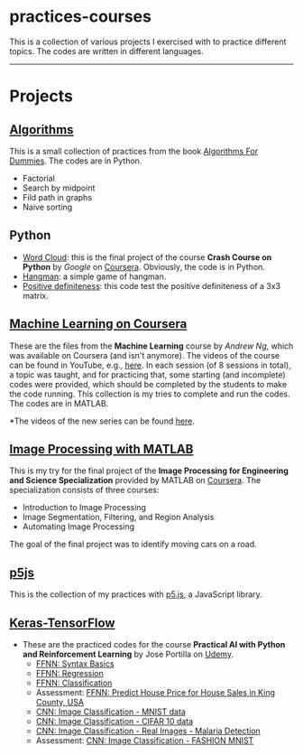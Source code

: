 # practices-courses

This is a collection of various projects I exercised with to practice different topics. The codes are written in different languages.

---
# Projects

## [Algorithms](https://github.com/soheilsolhjoo/practices-courses/tree/main/Algorithms)
This is a small collection of practices from the book [Algorithms For Dummies](https://www.dummies.com/book/technology/information-technology/data-science/general-data-science/algorithms-for-dummies-281625/). The codes are in Python.
+ Factorial
+ Search by midpoint
+ Fild path in graphs
+ Naive sorting

## Python
+ [Word Cloud](https://github.com/soheilsolhjoo/practices-courses/tree/main/Python/WordCloud): this is the final project of the course **Crash Course on Python** by *Google* on [Coursera](https://www.coursera.org/learn/python-crash-course/). Obviously, the code is in Python.
+ [Hangman](https://github.com/soheilsolhjoo/practices-courses/tree/main/Python/Hangman): a simple game of hangman.
+ [Positive definiteness](https://github.com/soheilsolhjoo/practices-courses/tree/main/Python/Positive_definiteness): this code test the positive definiteness of a 3x3 matrix.

## [Machine Learning on Coursera](https://github.com/soheilsolhjoo/practices-courses/tree/main/ML_Coursera)
These are the files from the **Machine Learning** course by *Andrew Ng*, which was available on Coursera (and isn't anymore). The videos of the course can be found in YouTube, e.g., [here](https://www.youtube.com/playlist?list=PLLssT5z_DsK-h9vYZkQkYNWcItqhlRJLN). In each session (of 8 sessions in total), a topic was taught, and for practicing that, some starting (and incomplete) codes were provided, which should be completed by the students to make the code running. This collection is my tries to complete and run the codes. The codes are in MATLAB.

\*The videos of the new series can be found [here](https://www.youtube.com/playlist?list=PLxfEOJXRm7eZKJyovNH-lE3ooXTsOCvfC).

## [Image Processing with MATLAB](https://github.com/soheilsolhjoo/practices-courses/tree/main/ImageProcessing_MATLAB)
This is my try for the final project of the **Image Processing for Engineering and Science Specialization** provided by MATLAB on [Coursera](https://www.coursera.org/specializations/image-processing). The specialization consists of three courses:
+ Introduction to Image Processing
+ Image Segmentation, Filtering, and Region Analysis
+ Automating Image Processing

The goal of the final project was to identify moving cars on a road.

## [p5js](https://github.com/soheilsolhjoo/practices-courses/tree/main/p5j)
This is the collection of my practices with [p5.js](https://p5js.org/), a JavaScript library.

## [Keras-TensorFlow](https://github.com/soheilsolhjoo/practices-courses/tree/main/Keras-TensorFlow)
+ These are the practiced codes for the course **Practical AI with Python and Reinforcement Learning** by Jose Portilla on [Udemy](https://www.udemy.com/course/practical-ai-with-python-and-reinforcement-learning/).
  + [FFNN: Syntax Basics](https://github.com/soheilsolhjoo/practices-courses/blob/main/Keras-TensorFlow/00-Keras-Syntax-Basics.ipynb)
  + [FFNN: Regression](https://github.com/soheilsolhjoo/practices-courses/blob/main/Keras-TensorFlow/01-Keras-Regression.ipynb)
  + [FFNN: Classification](https://github.com/soheilsolhjoo/practices-courses/blob/main/Keras-TensorFlow/02-Keras-Classification.ipynb)
  + Assessment: [FFNN: Predict House Price for House Sales in King County, USA](https://github.com/soheilsolhjoo/practices-courses/blob/main/Keras-TensorFlow/03-Keras-Project-Exercise.ipynb)
  + [CNN: Image Classification - MNIST data](https://github.com/soheilsolhjoo/practices-courses/blob/main/Keras-TensorFlow/CNN-mnist.ipynb)
  + [CNN: Image Classification - CIFAR 10 data](https://github.com/soheilsolhjoo/practices-courses/blob/main/Keras-TensorFlow/CNN-cifar10.ipynb)
  + [CNN: Image Classification - Real Images - Malaria Detection](https://github.com/soheilsolhjoo/practices-courses/blob/main/Keras-TensorFlow/Malaria%20Detection.ipynb)
  + Assessment: [CNN: Image Classification - FASHION MNIST](https://github.com/soheilsolhjoo/practices-courses/blob/main/Keras-TensorFlow/04-DL-CV-Assessment.ipynb)
